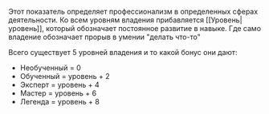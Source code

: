Этот показатель определяет профессионализм в определенных сферах деятельности. Ко всем уровням владения прибавляется [[Уровень|уровень]], который обозначает постоянное развитие в навыке. Где само владение обозначает прорыв в умении "делать что-то"

Всего существует 5 уровней владения и то какой бонус они дают:
- Необученный = 0
- Обученный = уровень + 2
- Эксперт = уровень + 4
- Мастер = уровень + 6
- Легенда = уровень + 8